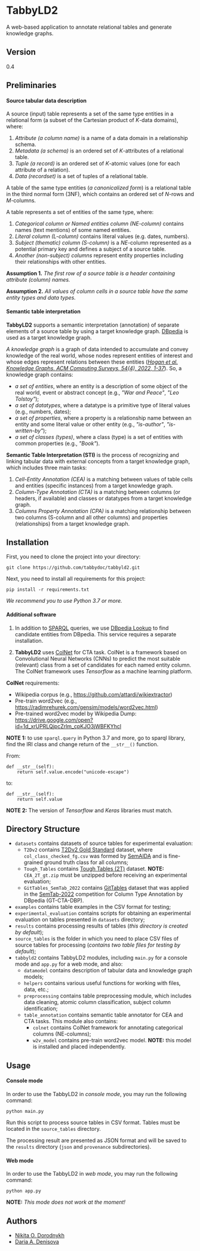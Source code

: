 # TabbyLD2

A web-based application to annotate relational tables and generate knowledge graphs.

## Version

0.4

## Preliminaries

#### Source tabular data description

A source (input) table represents a set of the same type entities in a relational form (a subset of the Cartesian product of *K*-data domains), where:
1.	*Attribute (a column name)* is a name of a data domain in a relationship schema.
2.	*Metadata (a schema)* is an ordered set of *K*-attributes of a relational table.
3.	*Tuple (a record)* is an ordered set of *K*-atomic values (one for each attribute of a relation).
4.	*Data (recordset)* is a set of tuples of a relational table.

A table of the same type entities (*a canonicalized form*) is a relational table in the third normal form (3NF), which contains an ordered set of *N*-rows and *M*-columns.

A table represents a set of entities of the same type, where:
1.	*Categorical column or Named entities column (NE-column)* contains names (text mentions) of some named entities.
2.	*Literal column (L-column)* contains literal values (e.g. dates, numbers).
3.	*Subject (thematic) column (S-column)* is a *NE*-column represented as a potential primary key and defines a subject of a source table.
4.	*Another (non-subject) columns* represent entity properties including their relationships with other entities.

**Assumption 1.** *The first row of a source table is a header containing attribute (column) names.*

**Assumption 2.** *All values of column cells in a source table have the same entity types and data types.*

#### Semantic table interpretation

**TabbyLD2** supports a semantic interpretation (annotation) of separate elements of a source table by using a target knowledge graph. [DBpedia](https://www.dbpedia.org/) is used as a target knowledge graph.

*A knowledge graph* is a graph of data intended to accumulate and convey knowledge of the real world, whose nodes represent entities of interest and whose edges represent relations between these entities ([*Hogan et al. Knowledge Graphs. ACM Computing Surveys, 54(4), 2022, 1-37*](https://arxiv.org/pdf/2003.02320.pdf)). So, a knowledge graph contains:
* *a set of entities*, where an entity is a description of some object of the real world, event or abstract concept (e.g., *"War and Peace"*, *"Leo Tolstoy"*);
* *a set of datatypes*, where a datatype is a primitive type of literal values (e.g., numbers, dates);
* *a set of properties*, where a property is a relationship name between an entity and some literal value or other entity (e.g., *"is-author"*, *"is-written-by"*);
* *a set of classes (types)*, where a class (type) is a set of entities with common properties (e.g., *"Book"*).

**Semantic Table Interpretation (STI)** is the process of recognizing and linking tabular data with external concepts from a target knowledge graph, which includes three main tasks:
1.	*Cell-Entity Annotation (CEA)* is a matching between values of table cells and entities (specific instances) from a target knowledge graph.
2.	*Column-Type Annotation (CTA)* is a matching between columns (or headers, if available) and classes or datatypes from a target knowledge graph.
3.	*Columns Property Annotation (CPA)* is a matching relationship between two columns (S-column and all other columns) and properties (relationships) from a target knowledge graph.

## Installation

First, you need to clone the project into your directory:

```
git clone https://github.com/tabbydoc/tabbyld2.git
```

Next, you need to install all requirements for this project:

```
pip install -r requirements.txt
```

*We recommend you to use Python 3.7 or more.*

#### Additional software

1. In addition to [SPARQL](https://www.w3.org/TR/rdf-sparql-query/) queries, we use [DBpedia Lookup](https://github.com/dbpedia/dbpedia-lookup) to find candidate entities from DBpedia. This service requires a separate installation.

2. **TabbyLD2** uses [ColNet](https://arxiv.org/abs/1811.01304) for CTA task. ColNet is a framework based on Convolutional Neural Networks (CNNs) to predict the most suitable (relevant) class from a set of candidates for each named entity column. The ColNet framework uses *Tensorflow* as a machine learning platform.

**ColNet** requirements:

* Wikipedia corpus (e.g., https://github.com/attardi/wikiextractor)
* Pre-train word2vec (e.g., https://radimrehurek.com/gensim/models/word2vec.html)
* Pre-trained word2vec model by Wikipedia Dump: https://drive.google.com/open?id=1d_xrUPRLQjpcZrlm_cpKJO3jWBFKYhcl

**NOTE 1:** to use `sparql.query` in Python 3.7 and more, go to sparql library, find the IRI class and change return of the `__str__()` function.

From:
```
def __str__(self):
    return self.value.encode("unicode-escape")
```
to:
```to:
def __str__(self):
    return self.value
```

**NOTE 2:** The version of *Tensorflow* and *Keras* libraries must match.

## Directory Structure

* `datasets` contains datasets of source tables for experimental evaluation:
    * `T2Dv2` contains [T2Dv2 Gold Standard](http://webdatacommons.org/webtables/goldstandardV2.html) dataset, where `col_class_checked_fg.csv` was formed by [SemAIDA](https://github.com/alan-turing-institute/SemAIDA/tree/master/AAAI19/T2Dv2) and is fine-grained ground truth class for all columns;
    * `Tough_Tables` contains [Tough Tables (2T)](https://zenodo.org/record/4246370#.Yf5AO-pBw2w) dataset. **NOTE:** `CEA_2T_gt.zip` must be unzipped before receiving an experimental evaluation;
    * `GitTables_SemTab_2022` contains [GitTables](https://gittables.github.io/) dataset that was applied in the [SemTab-2022](https://sem-tab-challenge.github.io/2022/) competition for Column Type Annotation by DBpedia (GT-CTA-DBP).
* `examples` contains table examples in the CSV format for testing;
* `experimental_evaluation` contains scripts for obtaining an experimental evaluation on tables presented in `datasets` directory;
* `results` contains processing results of tables (*this directory is created by default*);
* `source_tables` is the folder in which you need to place CSV files of source tables for processing (*contains two table files for testing by default*);
* `tabbyld2` contains TabbyLD2 modules, including `main.py` for a console mode and `app.py` for a web mode, and also:
    * `datamodel` contains description of tabular data and knowledge graph models;
    * `helpers` contains various useful functions for working with files, data, etc.;
    * `preprocessing` contains table preprocessing module, which includes data cleaning, atomic column classification, subject column identification;
    * `table_annotation` contains semantic table annotator for CEA and CTA tasks. This module also contains:
        * `colnet` contains ColNet framework for annotating categorical columns (NE-columns);
        * `w2v_model` contains pre-train word2vec model. **NOTE:** this model is installed and placed independently.

## Usage

#### Console mode

In order to use the TabbyLD2 in *console mode*, you may run the following command:

```
python main.py
```

Run this script to process source tables in CSV format. Tables must be located in the `source_tables` directory.

The processing result are presented as JSON format and will be saved to the `results` directory (`json` and `provenance` subdirectories).

#### Web mode

In order to use the TabbyLD2 in *web mode*, you may run the following command:

```
python app.py
```

**NOTE:** *This mode does not work at the moment!*

## Authors

* [Nikita O. Dorodnykh](mailto:tualatin32@mail.ru)
* [Daria A. Denisova](mailto:daryalich@mail.ru)